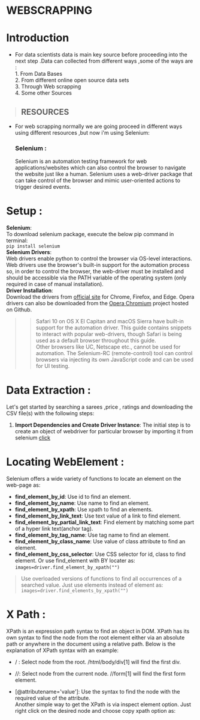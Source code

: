# WEBSCRAPPING #

# Introduction #

* For data scientists data is main key source before proceeding into the next step .Data can collected from different ways ,some of the ways are : <br>
                                            1. From Data Bases <br>
                                            2. From different online open source data sets <br>
                                            3. Through Web scrapping  <br>
                                            4. Some other Sources <br>
                                            
> ## RESOURCES ##
   * For web scrapping normally we are going proceed in different ways using different resources ,but now i'm using Selenium:
       ### Selenium : 
     Selenium is an automation testing framework for web applications/websites which can also control the browser to navigate the website just like a human. Selenium uses a web-driver package that can take control of the browser and mimic user-oriented actions to trigger desired events. 
# Setup  :
  **Selenium**: <br> To download selenium package, execute the below pip command in terminal:<br>
     `pip install selenium ` <br>
     **Selenium Drivers**: <br> Web drivers enable python to control the browser via OS-level interactions. Web drivers use the browser's built-in support for the automation process so, in order to control the browser, the web-driver must be installed and should be accessible via the PATH variable of the operating system (only required in case of manual installation). <br>
     **Driver Installation**: <br >
     Download the drivers from [official site](https://pypi.org/project/selenium/) for Chrome, Firefox, and Edge. Opera drivers can also be downloaded from the [Opera Chromium](https://github.com/operasoftware/operachromiumdriver/releases) project hosted on Github.
     
     
>> Safari 10 on OS X El Capitan and macOS Sierra have built-in support for the automation driver. This guide contains snippets to interact with popular web-drivers, though Safari is being used as a default browser throughout this guide.<br> Other browsers like UC, Netscape etc., cannot be used for automation. The Selenium-RC (remote-control) tool can control browsers via injecting its own JavaScript code and can be used for UI testing.
# Data Extraction  :
Let's get started by searching a sarees ,price , ratings  and downloading the CSV file(s) with the following steps:
 1. **Import Dependencies and Create Driver Instance**: The initial step is to create an object of webdriver for particular browser by importing it from selenium [click](https://github.com/Surekha-honey/WEB_SCRAPPING/blob/master/WEB-SCRAPPING%20ON%20AMAZON%20WEBSITE.py)
 # Locating WebElement :
 Selenium offers a wide variety of functions to locate an element on the web-page as:<br>
* **find_element_by_id**: Use id to find an element.
* **find_element_by_name**: Use name to find an element.
* **find_element_by_xpath**: Use xpath to find an elements.
* **find_element_by_link_text**: Use text value of a link to find element.
* **find_element_by_partial_link_text**: Find element by matching some part of a hyper link text(anchor tag).
* **find_element_by_tag_name**: Use tag name to find an element.
* **find_element_by_class_name**: Use value of class attribute to find an element.
* **find_element_by_css_selector**: Use CSS selector for id, class to find element. Or use find_element with BY locater as:
`images=driver.find_element_by_xpath("")`
>Use overloaded versions of functions to find all occurrences of a searched value. Just use elements instead of element as:<br>
`images=driver.find_elements_by_xpath("")`
 
# X Path :
XPath is an expression path syntax to find an object in DOM. XPath has its own syntax to find the node from the root element either via an absolute path or anywhere in the document using a relative path. Below is the explanation of XPath syntax with an example:

* / : Select node from the root. /html/body/div[1] will find the first div.

* //: Select node from the current node. //form[1] will find the first form element.

* [@attributename='value']: Use the syntax to find the node with the required value of the attribute. <br>
Another simple way to get the XPath is via inspect element option. Just right click on the desired node and choose copy xpath option as:
